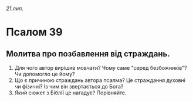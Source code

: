 
_21.лип._

# Псалом 39

## Молитва про позбавлення від страждань.
1. Для чого автор вирішив мовчати? Чому саме "серед безбожників"? Чи допомогло це йому? 
2. Що є причиною страждань автора псалма? Це страждання духовні чи фізичні? Із чим він звертається до Бога?
3. Який сюжет з Біблії це нагадує? Порівняйте.
